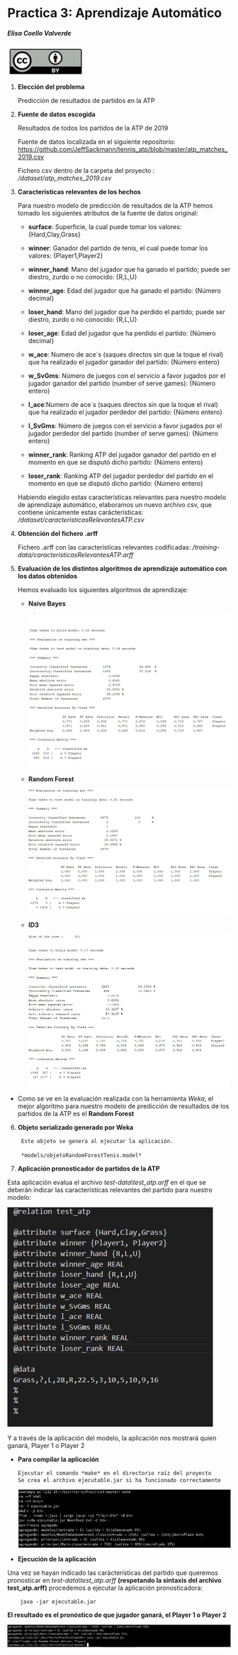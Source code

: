 ﻿# Practica 3: Aprendizaje Automático
##### Elisa Coello Valverde   

![licencia: ](/img/licencia.jpg)

1. **Elección del problema**
    
    Predicción de resultados de partidos en la ATP

2. **Fuente de datos escogida**

    Resultados de todos los partidos de la ATP de 2019
    
    Fuente de datos localizada en el siguiente repositorio:
    <https://github.com/JeffSackmann/tennis_atp/blob/master/atp_matches_2019.csv>

    Fichero csv dentro de la carpeta del proyecto : */dataset/atp_matches_2019.csv* 
    

3. **Características relevantes de los hechos**

    Para nuestro modelo de predicción de resultados de la ATP hemos tomado los siguientes atributos de la fuente de datos original:

    - **surface**: Superficie, la cual puede tomar los valores: {Hard,Clay,Grass}


    - **winner**: Ganador del partido de tenis, el cual puede tomar los valores: {Player1,Player2}


    - **winner_hand**: Mano del jugador que ha ganado el partido; puede ser diestro, zurdo o no conocido: {R,L,U}


    - **winner_age**: Edad del jugador que ha ganado el partido: {Número decimal}


    - **loser_hand**: Mano del jugador que ha perdido el partido; puede ser diestro, zurdo o no conocido: {R,L,U}


    - **loser_age**: Edad del jugador que ha perdido el partido: {Número decimal}


    - **w_ace**: Numero de ace´s (saques directos sin que la toque el rival) que ha realizado el jugador ganador del partido: {Número entero}

    
    - **w_SvGms**: Número de juegos con el servicio a favor jugados por el jugador ganador del partido (number of serve games): {Número entero}

    - **l_ace**:Numero de ace´s (saques directos sin que la toque el rival) que ha realizado el jugador perdedor del partido: {Número entero}


    - **l_SvGms**: Número de juegos con el servicio a favor jugados por el jugador perdedor del partido (number of serve games): {Número entero}


    - **winner_rank**: Ranking ATP del jugador ganador del partido en el momento en que se disputó dicho partido: {Número entero}

    - **loser_rank**: Ranking ATP del jugador perdedor del partido en el momento en que se disputó dicho partido: {Número entero}


    Habiendo elegido estas características relevantes para nuestro modelo de aprendizaje automático, elaboramos un nuevo archivo csv,
    que contiene únicamente estas carácterísticas: */dataset/caracteristicasRelevantesATP.csv*



4. **Obtención del fichero .arff**

    Fichero .arff con las características relevantes codificadas: */training-data/caracteristicasRelevantesATP.arff*

5. **Evaluación de los distintos algoritmos de aprendizaje automático con los datos obtenidos**

    Hemos evaluado los siguientes algoritmos de aprendizaje:
    
     - **Naive Bayes**

         ![resultado Naive Bayes: ](/img/ResultadoNaiveBayes.jpg)

     - **Random Forest**

         ![resultado Random Forest: ](/img/ResultadoRandomForest.jpg)


     - **ID3**

         ![resultado ID3: ](/img/ResultadoID3.jpg)

- Como se ve en la evaluación realizada con la herramienta *Weka*, el mejor algoritmo para nuestro modelo de predicción de resultados de los partidos de la ATP es el **Random Forest**


6. **Objeto serializado generado por Weka**

        Este objeto se genera al ejecutar la aplicación.

        *models/objetoRandomForestTenis.model*

7. **Aplicación pronosticador de partidos de la ATP**

Esta aplicación evalua el archivo *test-data\test_atp.arff* en el que se deberán indicar las características relevantes del partido para nuestro modelo:

![Imagentestatp ](/img/test_atp.JPG)

Y a través de la aplicación del modelo, la aplicación nos mostrará quien ganará, Player 1 o Player 2

  - **Para compilar la aplicación**

        Ejecutar el comando *make* en el directorio raíz del proyecto
        Se crea el archivo ejecutable.jar si ha funcionado correctamente

	![ImagenCreacionEjecutable ](/img/make.JPG)


  - **Ejecución de la aplicación**

Una vez se hayan indicado las carácterísticas del partido que queremos pronosticar en *test-data\test_atp.arff* **(respetando la sintaxis del archivo test_atp.arff)** procedemos a ejecutar la aplicación pronosticadora:
        
        java -jar ejecutable.jar

**El resultado es el pronóstico de que jugador ganará, el Player 1 o Player 2**


 ![ImagenResultado ](/img/ejecucion.png)




